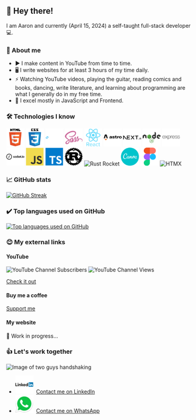 ## 👋 Hey there!

I am Aaron and currently \(April 15, 2024\) a self-taught full-stack developer 💻.

### 📓 About me

- ▶️ I make content in YouTube from time to time.
- 🖥️ I write websites for at least 3 hours of my time daily.
- ⚡ Watching YouTube videos, playing the guitar, reading comics and books, dancing, write literature, and learning about programming are what I generally do in my free time.
- 💪 I excel mostly in JavaScript and Frontend.

### 🛠️ Technologies I know

<div>
    <img src="https://github.com/devicons/devicon/blob/master/icons/html5/html5-original-wordmark.svg" alt="HTML5" width="48" />
    <img src="https://github.com/devicons/devicon/blob/master/icons/css3/css3-original-wordmark.svg" alt="CSS3" width="48"/>
    <img src="https://github.com/devicons/devicon/blob/master/icons/tailwindcss/tailwindcss-original-wordmark.svg" alt="TailwindCSS" width="48" />
    <img src="https://github.com/devicons/devicon/blob/master/icons/sass/sass-original.svg" alt="Sass" width="48" />
    <img src="https://github.com/devicons/devicon/blob/master/icons/react/react-original-wordmark.svg" alt="ReactJS" width="48" />
    <img src="https://github.com/devicons/devicon/blob/master/icons/astro/astro-original-wordmark.svg" alt="AstroJS" width="48" />
    <img src="https://github.com/devicons/devicon/blob/master/icons/nextjs/nextjs-original-wordmark.svg" alt="NextJS" width="48" />
    <img src="https://github.com/devicons/devicon/blob/master/icons/nodejs/nodejs-original-wordmark.svg" alt="NodeJS" width="48" />
    <img src="https://github.com/devicons/devicon/blob/master/icons/express/express-original-wordmark.svg" alt="ExpressJS" width="48" />
    <img src="https://github.com/devicons/devicon/blob/master/icons/socketio/socketio-original-wordmark.svg" alt="SocketIO" width="48" />
    <img src="https://github.com/devicons/devicon/blob/master/icons/javascript/javascript-original.svg" alt="JavaScript" width="48" />
    <img src="https://github.com/devicons/devicon/blob/master/icons/typescript/typescript-original.svg" alt="Typescript" width="48" />
    <img src="https://github.com/devicons/devicon/blob/master/icons/rust/rust-original.svg" alt="Rust" width="48" />
    <img src="https://rocket.rs/images/box-logo.png" alt="Rust Rocket" width="48" />
    <img src="https://github.com/devicons/devicon/blob/master/icons/canva/canva-original.svg" alt="Canva" width="48" />
    <img src="https://github.com/devicons/devicon/blob/master/icons/figma/figma-original.svg" alt="Figma" width="48" />
    <img src="https://github.com/bestofjs/bestofjs/blob/master/apps/bestofjs-nextjs/public/logos/htmx.svg" alt="HTMX" width="48" />
</div>

### 📈 GitHub stats

[![GitHub Streak](https://github-readme-streak-stats.herokuapp.com/?user=Ragudos&theme=dark&background=212121)](https://git.io/streak-stats)

### ✔️ Top languages used on GitHub

[![Top languages used on GitHub](https://github-readme-stats.vercel.app/api/top-langs/?username=Ragudos&layout=compact&theme=vision-friendly-dark)](https://github.com/anuraghazra/github-readme-stats)

### 😊 My external links

#### YouTube

![YouTube Channel Subscribers](https://img.shields.io/youtube/channel/subscribers/UCnp7fvKgSF5PE-ufdarmpxw)
![YouTube Channel Views](https://img.shields.io/youtube/channel/views/UCnp7fvKgSF5PE-ufdarmpxw)

[Check it out](https://www.youtube.com/channel/UCnp7fvKgSF5PE-ufdarmpxw)

#### Buy me a coffee

[Support me](https://buymeacoffee.com/programmers_sanctuary)

#### My website

🚧 Work in progress...

### 👍 Let's work together

![Image of two guys handshaking](https://media.giphy.com/media/v1.Y2lkPTc5MGI3NjExb2R3ZzE0MTA1dTY3NG01Njk3aGw1OXk0NmdqdHB1Yzk2dW54dWR2dCZlcD12MV9pbnRlcm5hbF9naWZfYnlfaWQmY3Q9Zw/d1E2VyhFsxawRbeo/giphy.gif)

<ul>
  <li>
    <img src="https://github.com/devicons/devicon/blob/master/icons/linkedin/linkedin-original-wordmark.svg" alt="LinkedIn" width="48" />
    &nbsp;<a href="https://www.linkedin.com/in/aaron-ragudos-39a426286/" target="_blank">Contact me on LinkedIn</a>
  </li>
  <li>
    <img src="https://github.com/appicons/Whatsapp/blob/master/icons/whatsapp_194x194.png" alt="WhatsApp" width="48" />
    &nbsp;<a href="https://Wa.me/+639957326474" target="_blank">Contact me on WhatsApp</a>
  </li>
</ul>
